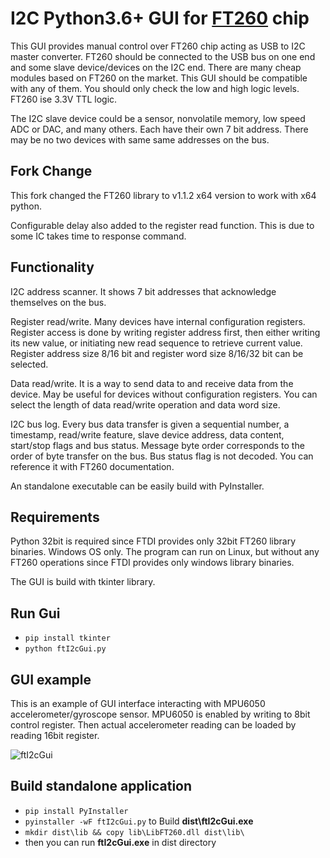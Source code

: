 # I2C Python3.6+ GUI for [FT260](https://www.ftdichip.com/Products/ICs/FT260.html) chip

This GUI provides manual control over FT260 chip acting as USB to I2C master converter.
FT260 should be connected to the USB bus on one end and some slave device/devices on the I2C end.
There are many cheap modules based on FT260 on the market. This GUI should be compatible with any of them.
You should only check the low and high logic levels. FT260 ise 3.3V TTL logic.

The I2C slave device could be a sensor, nonvolatile memory, low speed ADC or DAC, and many others.
Each have their own 7 bit address. There may be no two devices with same same addresses on the bus.

## Fork Change

This fork changed the FT260 library to v1.1.2 x64 version to work with x64 python.

Configurable delay also added to the register read function. This is due to some IC takes time to response command. 
## Functionality

I2C address scanner. It shows 7 bit addresses that acknowledge themselves on the bus.

Register read/write. Many devices have internal configuration registers. Register access is done by writing register 
address first, then either writing its new value, or initiating new read sequence to retrieve current value.
Register address size 8/16 bit and register word size 8/16/32 bit can be selected.     

Data read/write. It is a way to send data to and receive data from the device.
May be useful for devices without configuration registers.
You can select the length of data read/write operation and data word size.

I2C bus log. Every bus data transfer is given a sequential number, a timestamp, read/write feature,
slave device address, data content, start/stop flags and bus status.
Message byte order corresponds to the order of byte transfer on the bus.
Bus status flag is not decoded. You can reference it with FT260 documentation.

An standalone executable can be easily build with PyInstaller.

## Requirements

Python 32bit is required since FTDI provides only 32bit FT260 library binaries. Windows OS only.
The program can run on Linux, but without any FT260 operations since FTDI provides only windows library binaries.

The GUI is build with tkinter library.

## Run Gui

* `pip install tkinter`
* `python ftI2cGui.py`

## GUI example

This is an example of GUI interface interacting with MPU6050 accelerometer/gyroscope sensor. MPU6050 is enabled
by writing to 8bit control register. Then actual accelerometer reading can be loaded by reading 16bit register.

  ![ftI2cGui](img/ftI2cGui.png)

## Build standalone application

* `pip install PyInstaller`
* `pyinstaller -wF ftI2cGui.py` to Build **dist\ftI2cGui.exe**
* `mkdir dist\lib && copy lib\LibFT260.dll dist\lib\`
* then you can run **ftI2cGui.exe** in dist directory
